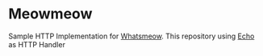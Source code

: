 # Meowmeow
Sample HTTP Implementation for [Whatsmeow](https://github.com/tulir/whatsmeow). This repository using [Echo](https://github.com/labstack/echo) as HTTP Handler
